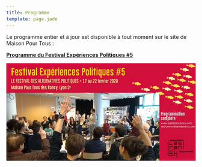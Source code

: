 ```yaml
---
title: Programme
template: page.jade
---
```

Le programme entier et à jour est disponible à tout moment sur le site de Maison Pour Tous :

[**Programme du Festival Expériences Politiques #5**](https://www.salledesrancy.com/vie-citoyenne/festival-experiences-politiques/)

[![](img/banner-2020.jpg)](https://www.salledesrancy.com/vie-citoyenne/festival-experiences-politiques/)
